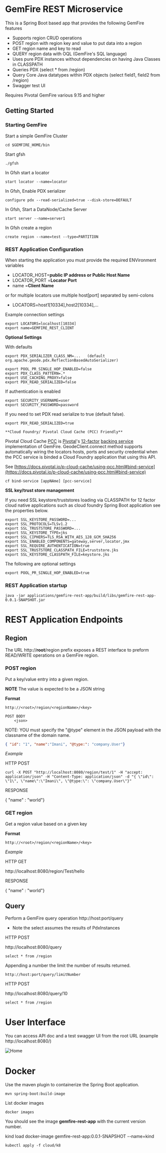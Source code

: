  # GemFire REST Microservice

This is a Spring Boot based app that provides the following GemFire features 
- Supports region CRUD operations
- POST region with region key and value to put data into a region
- GET region name and key to read
- QUERY region data with OQL (GemFire's SQL language)
- Uses pure PDX instances without dependencies on having Java Classes in CLASSPATH
- Queries PDX (select * from /region) 
- Query Core Java datatypes within PDX objects (select field1, field2 from /region)
- Swagger test UI

Requires Pivotal GemFire various 9.15 and higher

## Getting Started

### Starting GemFire

Start a simple GemFire Cluster

```
cd $GEMFIRE_HOME/bin
```

Start gfsh

```shell script
./gfsh
```

In Gfsh start a locator 

```shell script
start locator --name=locator
```

In Gfsh, Enable PDX serializer

```shell script
configure pdx --read-serialized=true --disk-store=DEFAULT
```

In Gfsh, Start a DataNode/Cache Server

```shell script
start server --name=server1
```

In Gfsh create a region

```shell script
create region --name=test --type=PARTITION
```
 
### REST Application Configuration

When starting the application you must provide the required ENVironment variables

- LOCATOR_HOST=**public IP address or Public Host Name**
- LOCATOR_PORT =**Locator Port**
- name =**Client Name**

or for multiple locators use multiple host[port] separated by semi-colons
    
- LOCATORS=host1[10334],host2[10334],...

Example connection settings
	
	export LOCATORS=localhost[10334]
	export name=GEMFIRE_REST_CLIENT

 **Optional Settings**

With defaults

	export PDX_SERIALIZER_CLASS_NM=...   (default org.apache.geode.pdx.ReflectionBasedAutoSerializer)

	export POOL_PR_SINGLE_HOP_ENABLED=false
	export PDX_CLASS_PATTERN=.*
	export USE_CACHING_PROXY=false
	export PDX_READ_SERIALIZED=false
	
	
If authentication is enabled
	
	export SECURITY_USERNAME=user
	export SECURITY_PASSWORD=password
    

If you need to set PDX read serialize to true (default false).

    export PDX_READ_SERIALIZED=true
    
    **Cloud Foundry/ Pivotal Cloud Cache (PCC) Friendly**
 
 Pivotal Cloud Cache [PCC](https://docs.pivotal.io/p-cloud-cache/index.html) is [Pivotal](http://pivotal.io)'s [12-factor](https://12factor.net/) [backing service](https://12factor.net/backing-services) implementation of GemFire. GeodeClient.connect method supports automatically wiring the locators hosts, ports and security credential when the PCC service is binded a Cloud Foundry application that using this API.
 
 
 See [https://docs.pivotal.io/p-cloud-cache/using-pcc.html#bind-service](https://docs.pivotal.io/p-cloud-cache/using-pcc.html#bind-service)
 
	cf bind-service [appNAme] [pcc-service]
 
 
**SSL key/trust store management**
    
If you need SSL keystore/truststores loading via CLASSPATH for 
12 factor cloud native applications such as cloud foundry Spring Boot application
see the properties below. 

	export SSL_KEYSTORE_PASSWORD=...
	export SSL_PROTOCOLS=TLSv1.2
	export SSL_TRUSTSTORE_PASSWORD=...
	export SSL_KEYSTORE_TYPE=jks
	export SSL_CIPHERS=TLS_RSA_WITH_AES_128_GCM_SHA256
	export SSL_ENABLED_COMPONENTS=gateway,server,locator,jmx
	export SSL_REQUIRE_AUTHENTICATION=true
	export SSL_TRUSTSTORE_CLASSPATH_FILE=truststore.jks
	export SSL_KEYSTORE_CLASSPATH_FILE=keystore.jks
    
	
	
The following are optional settings
	
	export POOL_PR_SINGLE_HOP_ENABLED=true


### REST Application startup

```shell
java -jar applications/gemfire-rest-app/build/libs/gemfire-rest-app-0.0.1-SNAPSHOT.jar
```


# REST Application Endpoints 

## Region

The URL http://**root**/region prefix exposes a REST interface to preform READ/WRITE 
operations on a GemFire region.

### POST region

Put a  key/value entry into a given region.

**NOTE** The value is expected to be a JSON string

**Format** 

	http://<root>/region/<regionName>/<key>
	
	POST BODY
		<json>


NOTE: YOU must specify the "@type" element in the JSON payload with the classname of the 
domain name.

```json
{ "id": "1", "name":"Imani", "@type:": "company.User"}
```

*Example*

HTTP POST

```shell script
curl -X POST "http://localhost:8080/region/test/1" -H "accept: application/json" -H "Content-Type: application/json" -d "{ \"id\": \"1\", \"name\":\"Imani\", \"@type:\": \"company.User\"}"
```

RESPONSE

{ "name" : "world"}



### GET region

Get a region value based on a given key

**Format** 

	http://<root>/region/<regionName>/<key>
	
*Example*

HTTP GET

http://localhost:8080/region/Test/hello

RESPONSE

{ "name" : "world"}



## Query

Perform a GemFire query operation
http://host:port/query 

* Note the select assumes the results of PdxInstances 

HTTP POST 

http://localhost:8080/query

    
    select * from /region 


Appending a number the limit the number of results returned. 

    http://host:port/query/limitNumber
	

HTTP POST 

http://localhost:8080/query/10

    
    select * from /region


# User Interface

You can access API doc and a test swagger UI from the root URL
(example http://localhost:8080/)

![Home](docs/images/rootscreenshot.png)

# Docker 

Use the maven plugin to containerize the Spring Boot application. 

```shell script
mvn spring-boot:build-image
```

List docker images

```shell script
docker images
```

You should see the image **gemfire-rest-app** with the  current version number.


kind load docker-image gemfire-rest-app:0.0.1-SNAPSHOT --name=kind

```shell script
kubectl apply -f cloud/k8
```



